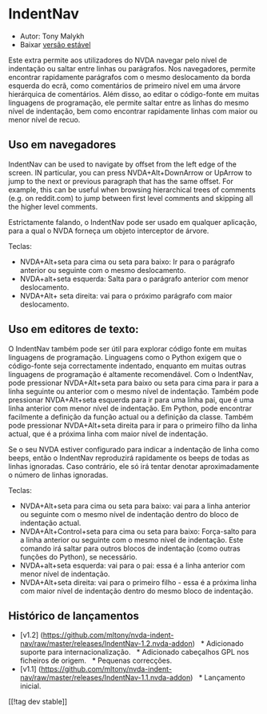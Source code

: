 # IndentNav #

* Autor: Tony Malykh
* Baixar [versão estável][1]

Este extra permite aos utilizadores do NVDA navegar pelo nível de indentação
ou saltar entre linhas ou parágrafos. Nos navegadores, permite encontrar
rapidamente parágrafos com o mesmo deslocamento da borda esquerda do ecrã,
como comentários de primeiro nível em uma árvore hierárquica de
comentários. Além disso, ao editar o código-fonte em muitas linguagens de
programação, ele permite saltar entre as linhas do mesmo nível de
indentação, bem como encontrar rapidamente linhas com maior ou menor nível
de recuo.

## Uso em navegadores
IndentNav can be used to navigate by offset from the left edge of the
screen.  IN particular, you can press NVDA+Alt+DownArrow or UpArrow to jump
to the next or previous paragraph that has the same offset.  For example,
this can be useful when browsing hierarchical trees of comments (e.g. on
reddit.com) to jump between first level comments and skipping all the higher
level comments.

Estrictamente falando, o IndentNav pode ser usado em qualquer aplicação,
para a qual o NVDA forneça um objeto interceptor de árvore.

Teclas:

* NVDA+Alt+seta para cima ou seta para baixo: Ir para o parágrafo anterior
  ou seguinte com o mesmo deslocamento.
* NVDA+alt+seta esquerda: Salta para o parágrafo anterior com menor
  deslocamento.
* NVDA+Alt+ seta direita: vai para o próximo parágrafo com maior
  deslocamento.

## Uso em editores de texto:
O IndentNav também pode ser útil para explorar código fonte em muitas
linguagens de programação. Linguagens como o Python exigem que o
código-fonte seja correctamente indentado, enquanto em muitas outras
linguagens de programação é altamente recomendável. Com o IndentNav, pode
pressionar NVDA+Alt+seta para baixo ou seta para cima para ir para a linha
seguinte ou anterior com o mesmo nível de indentação. Também pode pressionar
NVDA+Alt+seta esquerda para ir para uma linha pai, que é uma linha anterior
com menor nível de indentação. Em Python, pode encontrar facilmente a
definição da função actual ou a definição da classe. Também pode pressionar
NVDA+Alt+seta direita para ir para o primeiro filho da linha actual, que é a
próxima linha com maior nível de indentação.

Se o seu NVDA estiver configurado para indicar a indentação de linha como
beeps, então o IndentNav reproduzirá rapidamente os beeps de todas as linhas
ignoradas. Caso contrário, ele só irá tentar denotar aproximadamente o
número de linhas ignoradas.

Teclas:

* NVDA+Alt+seta para cima ou seta para baixo: vai para a linha anterior ou
  seguinte com o mesmo nível de indentação dentro do bloco de indentação
  actual.
* NVDA+Alt+Control+seta para cima ou seta para baixo: Força-salto para a
  linha anterior ou seguinte com o mesmo nível de indentação. Este comando
  irá saltar para outros blocos de indentação (como outras funções do
  Python), se necessário.
* NVDA+alt+seta esquerda: vai para o pai: essa é a linha anterior com menor
  nível de indentação.
* NVDA+Alt+seta direita: vai para o primeiro filho - essa é a próxima linha
  com maior nível de indentação dentro do mesmo bloco de indentação.

## Histórico de lançamentos
* [v1.2] (https://github.com/mltony/nvda-indent-nav/raw/master/releases/IndentNav-1.2.nvda-addon)
  * Adicionado suporte para internacionalização.
  * Adicionado cabeçalhos GPL nos ficheiros de origem.
  * Pequenas correcções.
* [v1.1] (https://github.com/mltony/nvda-indent-nav/raw/master/releases/IndentNav-1.1.nvda-addon)
  * Lançamento inicial.

[[!tag dev stable]]

[1]: https://www.nvaccess.org/addonStore/legacy?file=indentnav
